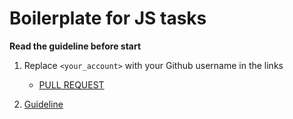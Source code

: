 # Boilerplate for JS tasks

**Read the guideline before start**

1. Replace `<your_account>` with your Github username in the links
    - [PULL REQUEST](https://github.com/mate-academy/js_task-detect-pangram/pull/120)

2. [Guideline](https://github.com/mate-academy/js_task-guideline/blob/master/README.md)
